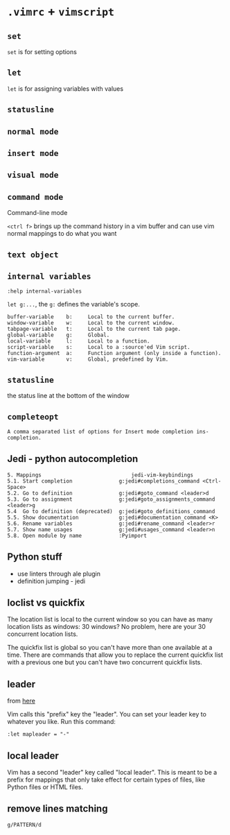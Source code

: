 # `.vimrc` + `vimscript`

## `set`
`set` is for setting options

## `let`
`let` is for assigning variables with values

## `statusline`

## `normal mode`

## `insert mode`

## `visual mode`

## `command mode`
Command-line mode

`<ctrl f>` brings up the command history in a vim buffer and can use vim normal
mappings to do what you want

## `text object`

## `internal variables`

`:help internal-variables`

`let g:...`, the `g:` defines the variable's scope.

    buffer-variable    b:     Local to the current buffer.
    window-variable    w:     Local to the current window.
    tabpage-variable   t:     Local to the current tab page.
    global-variable    g:     Global.
    local-variable     l:     Local to a function.
    script-variable    s:     Local to a :source'ed Vim script.
    function-argument  a:     Function argument (only inside a function).
    vim-variable       v:     Global, predefined by Vim.

## `statusline`
the status line at the bottom of the window

## `completeopt`
    A comma separated list of options for Insert mode completion ins-completion.

## Jedi - python autocompletion
    5. Mappings                             jedi-vim-keybindings
    5.1. Start completion               g:jedi#completions_command <Ctrl-Space>
    5.2. Go to definition               g:jedi#goto_command <leader>d
    5.3. Go to assignment               g:jedi#goto_assignments_command <leader>g
    5.4  Go to definition (deprecated)  g:jedi#goto_definitions_command
    5.5. Show documentation             g:jedi#documentation_command <K>
    5.6. Rename variables               g:jedi#rename_command <leader>r
    5.7. Show name usages               g:jedi#usages_command <leader>n
    5.8. Open module by name            :Pyimport

## Python stuff

* use linters through ale plugin
* definition jumping - jedi


## loclist vs quickfix

The location list is local to the current window so you can have as many
location lists as windows: 30 windows? No problem, here are your 30 concurrent
location lists.

The quickfix list is global so you can't have more than one available at a time.
There are commands that allow you to replace the current quickfix list with a
previous one but you can't have two concurrent quickfix lists.

## leader
from [here](http://learnvimscriptthehardway.stevelosh.com/chapters/06.html)

Vim calls this "prefix" key the "leader". You can set your leader key to whatever you like. Run this command:

```vim
:let mapleader = "-"
```

## local leader
Vim has a second "leader" key called "local leader". This is meant to be a prefix for mappings that only take effect for certain types of files, like Python files or HTML files.

## remove lines matching
```
g/PATTERN/d
```
